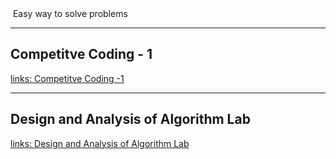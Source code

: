 <img src="https://www.codetantra.com/img/logo-black-text-600x93.jpg" alt="">
Easy way to solve problems

<hr>

<h2>Competitve Coding - 1</h2>
<a href="https://github.com/Muditsingal044/Codetantra/tree/main/Competitive%20Coding%20-%201">links:   Competitve Coding -1 </a>
<hr> 
<h2>Design and Analysis of Algorithm Lab</h2>
<a href="https://github.com/Muditsingal044/Codetantra/tree/main/Design%20and%20Analysis%20of%20Algorithm%20Lab">links:   Design and Analysis of Algorithm Lab </a>

